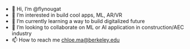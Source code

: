 - 👋 Hi, I’m @flynougat
- 👀 I’m interested in build cool apps, ML, AR/VR
- 🌱 I’m currently learning a way to build digitalized future
- 💞️ I’m looking to collaborate on ML or AI application in construction/AEC industry
- 📫 How to reach me chloe.ma@berkeley.edu

<!---
flynougat/flynougat is a ✨ special ✨ repository because its `README.md` (this file) appears on your GitHub profile.
You can click the Preview link to take a look at your changes.
--->
